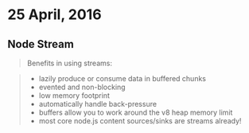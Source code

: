 # 25 April, 2016

## Node Stream

> Benefits in using streams:

> - lazily produce or consume data in buffered chunks
> - evented and non-blocking
> - low memory footprint
> - automatically handle back-pressure
> - buffers allow you to work around the v8 heap memory limit
> - most core node.js content sources/sinks are streams already!
